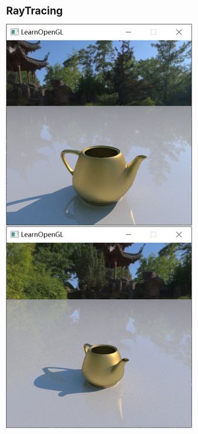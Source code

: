 # RayTracing
![image](https://github.com/nofushanquan/RayTracing/blob/master/image/1.png)
![image](https://github.com/nofushanquan/RayTracing/blob/master/image/2.png)

